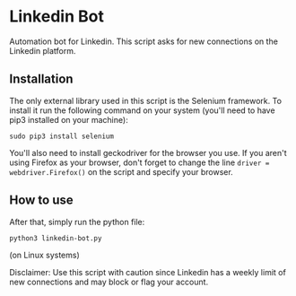 # Linkedin Bot
Automation bot for Linkedin. This script asks for new connections on the Linkedin platform. 

## Installation

The only external library used in this script is the Selenium framework. To install it run the following command on your system (you'll need to have pip3 installed on your machine):
```
sudo pip3 install selenium
```
You'll also need to install geckodriver for the browser you use. If you aren't using Firefox as your browser, don't forget to change the line `driver = webdriver.Firefox()` on the script and specify your browser.

## How to use

After that, simply run the python file:
```
python3 linkedin-bot.py
```
(on Linux systems)

Disclaimer: Use this script with caution since Linkedin has a weekly limit of new connections and may block or flag your account.
